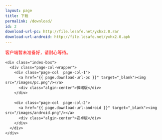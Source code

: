 ```yaml
---
layout: page
title: 下载
permalink: /download/
id: 2
download-url-pc: http://file.lesafe.net/yxhx2.0.rar
download-url-android: http://file.lesafe.net/yxhx2.0.apk
---
```


<div class="home">

  <div class="algin-center"><font color="red">客户端暂未准备好，请耐心等待。</font></div>

  <!--  游戏下载  -->
  <div class="wrapper">
    
    <div class="index-box">
      <div class="page-col-wrapper">      
        <div class="page-col  page-col-1">
          <a href="{{ page.download-url-pc }}" target="_blank"><img src="/images/pc.png"/></a>
          <div class="algin-center">微端版</div>
        </div>

        <div class="page-col  page-col-2">
          <a href="{{ page.download-url-android }}" target="_blank"><img src="/images/android.png"/></a>
          <div class="algin-center">安卓版</div>
        </div>
      </div>
    </div>
  </div>

</div>
